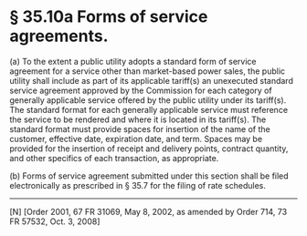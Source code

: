 # § 35.10a   Forms of service agreements.

(a) To the extent a public utility adopts a standard form of service agreement for a service other than market-based power sales, the public utility shall include as part of its applicable tariff(s) an unexecuted standard service agreement approved by the Commission for each category of generally applicable service offered by the public utility under its tariff(s). The standard format for each generally applicable service must reference the service to be rendered and where it is located in its tariff(s). The standard format must provide spaces for insertion of the name of the customer, effective date, expiration date, and term. Spaces may be provided for the insertion of receipt and delivery points, contract quantity, and other specifics of each transaction, as appropriate. 


(b) Forms of service agreement submitted under this section shall be filed electronically as prescribed in § 35.7 for the filing of rate schedules.



---

[N] [Order 2001, 67 FR 31069, May 8, 2002, as amended by Order 714, 73 FR 57532, Oct. 3, 2008]




